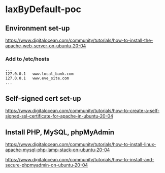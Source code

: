 # laxByDefault-poc

## Environment set-up
https://www.digitalocean.com/community/tutorials/how-to-install-the-apache-web-server-on-ubuntu-20-04

### Add to /etc/hosts
```
...
127.0.0.1	www.local_bank.com
127.0.0.1	www.eve_site.com
...
```

## Self-signed cert set-up
https://www.digitalocean.com/community/tutorials/how-to-create-a-self-signed-ssl-certificate-for-apache-in-ubuntu-20-04

## Install PHP, MySQL, phpMyAdmin
https://www.digitalocean.com/community/tutorials/how-to-install-linux-apache-mysql-php-lamp-stack-on-ubuntu-20-04

https://www.digitalocean.com/community/tutorials/how-to-install-and-secure-phpmyadmin-on-ubuntu-20-04
